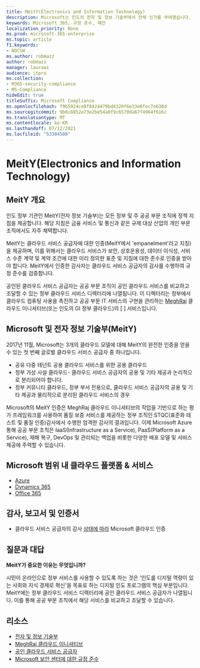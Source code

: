 ```yaml
---
title: MeitY(Electronics and Information Technology)
description: Microsoft는 인도의 전자 및 정보 기술부에서 전체 인가를 부여했습니다.
keywords: Microsoft 365, 규정 준수, 제안
localization_priority: None
ms.prod: microsoft-365-enterprise
ms.topic: article
f1.keywords:
- NOCSH
ms.author: robmazz
author: robmazz
manager: laurawi
audience: itpro
ms.collection:
- M365-security-compliance
- MS-Compliance
hideEdit: true
titleSuffix: Microsoft Compliance
ms.openlocfilehash: f9b5924ce8f8424479bd4320f6e33e6fec7e636d
ms.sourcegitcommit: 9b0c8852e73e2be54a0f9c6570da67f4964f616c
ms.translationtype: MT
ms.contentlocale: ko-KR
ms.lasthandoff: 07/12/2021
ms.locfileid: "53384508"
---
```

# <a name="ministry-of-electronics-and-information-technology-meity"></a>MeitY(Electronics and Information Technology)

## <a name="meity-overview"></a>MeitY 개요

인도 정부 기관인 MeitY(전자 정보 기술부)는 모든 정부 및 주 공공 부문 조직에 정책 지침을 제공합니다. 해당 지침은 금융 서비스 및 통신과 같은 규제 대상 산업의 개인 부문 조직에서도 자주 채택합니다.

MeitY는 클라우드 서비스 공급자에 대한 인증(MeitY에서 'empanelment'라고 지칭)을 제공하며, 이를 위해서는 클라우드 서비스가 보안, 상호운용성, 데이터 이식성, 서비스 수준 계약 및 계약 조건에 대한 미리 정의한 표준 및 지침에 대한 준수로 인증을 받아야 합니다. MeitY에서 인증한 감사자는 클라우드 서비스 공급자의 감사를 수행하여 규정 준수를 검증합니다.

공인된 클라우드 서비스 공급자는 공공 부문 조직이 공인 클라우드 서비스를 비교하고 조달할 수 있는 정부 클라우드 서비스 디렉터리에 나열됩니다. 이 디렉터리는 정부에서 클라우드 컴퓨팅 사용을 촉진하고 공공 부문 IT 서비스의 구현을 관리하는 [MeghRaj](https://meity.gov.in/content/gi-cloud-meghraj) 클라우드 이니셔티브(또는 인도의 GI 정부 클라우드)의 \[ \] 서비스입니다.

## <a name="microsoft-and-ministry-of-electronics-and-information-technology-meity"></a>Microsoft 및 전자 정보 기술부(MeitY)

2017년 11월, Microsoft는 3개의 클라우드 모델에 대해 MeitY의 완전한 인증을 얻을 수 있는 첫 번째 글로벌 클라우드 서비스 공급자 중 하나입니다.

- 공유 다중 테넌트 공용 클라우드 서비스를 위한 공용 클라우드
- 정부 가상 사설 클라우드- 클라우드 서비스 공급자의 공용 및 기타 제공과 논리적으로 분리되어야 합니다.
- 정부 커뮤니티 클라우드, 정부 부서 전용으로, 클라우드 서비스 공급자의 공용 및 기타 제공과 물리적으로 분리된 클라우드 서비스의 경우

Microsoft의 MeitY 인증은 MeghRaj 클라우드 이니셔티브의 작업을 기반으로 하는 평가 프레임워크를 사용하여 품질 보증 서비스를 제공하는 정부 조직인 STQC(표준화 테스트 및 품질 인증)감사에서 수행한 엄격한 감사의 결과입니다. 이제 Microsoft Azure 통해 공공 부문 조직은 IaaS(Infrastructure as a Service), PaaS(Platform as a Service), 재해 복구, DevOps 및 관리되는 백업을 비롯한 다양한 배포 모델 및 서비스 제공에 주력할 수 있습니다.

## <a name="microsoft-in-scope-cloud-platforms--services"></a>Microsoft 범위 내 클라우드 플랫폼 & 서비스

- [Azure](https://aka.ms/AzureCompliance)
- [Dynamics 365](https://aka.ms/d365-compliance-list)
- [Office 365](https://aka.ms/Office365ComplianceOfferings)

## <a name="audits-reports-and-certificates"></a>감사, 보고서 및 인증서

- 클라우드 서비스 공급자의 감사 [상태에 따라](https://meity.gov.in/content/gi-cloud-meghraj) Microsoft 클라우드 인증

## <a name="frequently-asked-questions"></a>질문과 대답

**MeitY가 중요한 이유는 무엇입니까?**

시민이 온라인으로 정부 서비스를 사용할 수 있도록 하는 것은 '인도를 디지털 역량이 있는 사회와 지식 경제로 혁신'을 목표로 하는 디지털 인도 프로그램의 핵심 부분입니다. MeitY에는 정부 클라우드 서비스 디렉터리에 공인 클라우드 서비스 공급자가 나열됩니다. 이를 통해 공공 부문 조직에서 해당 서비스를 비교하고 조달할 수 있습니다.

## <a name="resources"></a>리소스

- [전자 및 정보 기술부](https://meity.gov.in/)
- [MeghRaj 클라우드 이니셔티브](https://meity.gov.in/content/gi-cloud-meghraj)
- [공인 클라우드 서비스 공급자](https://meity.gov.in/content/gi-cloud-meghraj)
- [Microsoft 보안 센터에 대한 규정 준수](https://www.microsoft.com/trust-center/compliance/compliance-overview)
